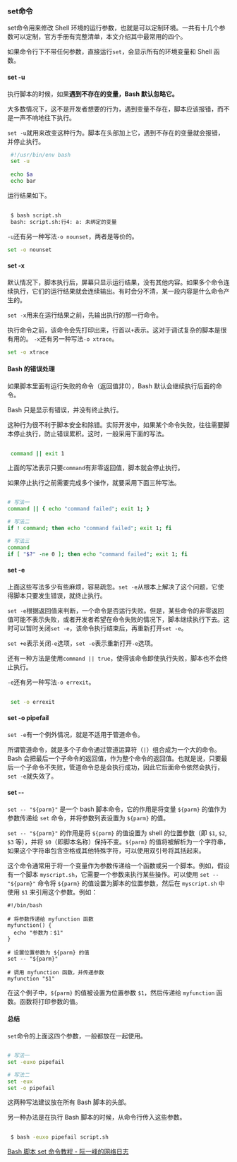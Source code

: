 ### set命令
set命令用来修改 Shell 环境的运行参数，也就是可以定制环境。一共有十几个参数可以定制，官方手册有完整清单，本文介绍其中最常用的四个。

如果命令行下不带任何参数，直接运行`set`，会显示所有的环境变量和 Shell 函数。

#### set -u
执行脚本的时候，如果**遇到不存在的变量，Bash 默认忽略它。**

大多数情况下，这不是开发者想要的行为，遇到变量不存在，脚本应该报错，而不是一声不响地往下执行。

`set -u`就用来改变这种行为。脚本在头部加上它，遇到不存在的变量就会报错，并停止执行。
```bash
 #!/usr/bin/env bash
 set -u
 
 echo $a
 echo bar
```

运行结果如下。

```bash
 
 $ bash script.sh
 bash: script.sh:行4: a: 未绑定的变量
```

`-u`还有另一种写法`-o nounset`，两者是等价的。
```bash
set -o nounset
```

#### set -x
默认情况下，脚本执行后，屏幕只显示运行结果，没有其他内容。如果多个命令连续执行，它们的运行结果就会连续输出。有时会分不清，某一段内容是什么命令产生的。

`set -x`用来在运行结果之前，先输出执行的那一行命令。

执行命令之前，该命令会先打印出来，行首以`+`表示。这对于调试复杂的脚本是很有用的。
`-x`还有另一种写法`-o xtrace`。

 ```bash
 set -o xtrace
 ```

#### Bash 的错误处理
如果脚本里面有运行失败的命令（返回值非0），Bash 默认会继续执行后面的命令。

Bash 只是显示有错误，并没有终止执行。

这种行为很不利于脚本安全和除错。实际开发中，如果某个命令失败，往往需要脚本停止执行，防止错误累积。这时，一般采用下面的写法。

```bash
 
 command || exit 1
```

上面的写法表示只要`command`有非零返回值，脚本就会停止执行。

如果停止执行之前需要完成多个操作，就要采用下面三种写法。

 ```bash
 
 # 写法一
 command || { echo "command failed"; exit 1; }
 
 # 写法二
 if ! command; then echo "command failed"; exit 1; fi
 
 # 写法三
 command
 if [ "$?" -ne 0 ]; then echo "command failed"; exit 1; fi
 ```

#### set -e
上面这些写法多少有些麻烦，容易疏忽。`set -e`从根本上解决了这个问题，它使得脚本只要发生错误，就终止执行。

`set -e`根据返回值来判断，一个命令是否运行失败。但是，某些命令的非零返回值可能不表示失败，或者开发者希望在命令失败的情况下，脚本继续执行下去。这时可以暂时关闭`set -e`，该命令执行结束后，再重新打开`set -e`。

`set +e`表示关闭`-e`选项，`set -e`表示重新打开`-e`选项。

还有一种方法是使用`command || true`，使得该命令即使执行失败，脚本也不会终止执行。

`-e`还有另一种写法`-o errexit`。

```bash
 
 set -o errexit
```

#### set -o pipefail
`set -e`有一个例外情况，就是不适用于管道命令。

所谓管道命令，就是多个子命令通过管道运算符（`|`）组合成为一个大的命令。Bash 会把最后一个子命令的返回值，作为整个命令的返回值。也就是说，只要最后一个子命令不失败，管道命令总是会执行成功，因此它后面命令依然会执行，`set -e`就失效了。

#### set --
`set -- "${parm}"` 是一个 bash 脚本命令，它的作用是将变量 `${parm}` 的值作为参数传递给 `set` 命令，并将参数列表设置为 `${parm}` 的值。

`set -- "${parm}"` 的作用是将 `${parm}` 的值设置为 shell 的位置参数（即 `$1`, `$2`, `$3` 等），并将 `$0`（即脚本名称）保持不变。`${parm}` 的值将被解析为一个字符串，如果这个字符串包含空格或其他特殊字符，可以使用双引号将其括起来。

这个命令通常用于将一个变量作为参数传递给一个函数或另一个脚本。例如，假设有一个脚本 `myscript.sh`，它需要一个参数来执行某些操作。可以使用 `set -- "${parm}"` 命令将 `${parm}` 的值设置为脚本的位置参数，然后在 `myscript.sh` 中使用 `$1` 来引用这个参数。例如：

```
#!/bin/bash

# 将参数传递给 myfunction 函数
myfunction() {
  echo "参数为：$1"
}

# 设置位置参数为 ${parm} 的值
set -- "${parm}"

# 调用 myfunction 函数，并传递参数
myfunction "$1"
```

在这个例子中，`${parm}` 的值被设置为位置参数 `$1`，然后传递给 `myfunction` 函数。函数将打印参数的值。

#### 总结
`set`命令的上面这四个参数，一般都放在一起使用。

 ```bash
 
 # 写法一
 set -euxo pipefail
 
 # 写法二
 set -eux
 set -o pipefail
 ```

这两种写法建议放在所有 Bash 脚本的头部。

另一种办法是在执行 Bash 脚本的时候，从命令行传入这些参数。

```bash
 
 $ bash -euxo pipefail script.sh
```

[Bash 脚本 set 命令教程 - 阮一峰的网络日志](https://www.ruanyifeng.com/blog/2017/11/bash-set.html)